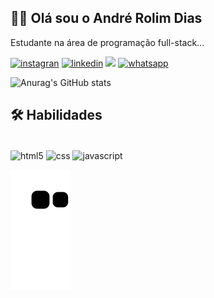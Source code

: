## 👨‍🎓 Olá sou o André Rolim Dias
Estudante na área de programação full-stack...

[![instagran](https://img.shields.io/badge/Instagram-E4405F?style=for-the-badge&logo=instagram&logoColor=white)](https://instagram.com/andrerolimdias?igshid=YmMyMTA2M2Y=)
[![linkedin](https://img.shields.io/badge/linkedin-0A66C2?style=for-the-badge&logo=linkedin&logoColor=white)](https://www.linkedin.com/in/andre-rolim-dias-69b68b24a/)
<a href = "mailto:andrerolimdias85@gmail.com"><img src="https://img.shields.io/badge/-Gmail-%23333?style=for-the-badge&logo=gmail&logoColor=white" target="_blank"></a>
[![whatsapp](https://img.shields.io/badge/WhatsApp-25D366?style=for-the-badge&logo=whatsapp&logoColor=white)](https://wa.me/5511991856590?text=ol%C3%A1%20sou%20Andre)

![Anurag's GitHub stats](https://github-readme-stats.vercel.app/api?username=AndreRolimDias&show_icons=true&theme=tokyonight)
## 🛠 Habilidades
<div style="display: inline_block"><br/>
  <img align="center" alt="html5" src="https://img.shields.io/badge/HTML5-E34F26?style=for-the-badge&logo=html5&logoColor=white"/>
  <img align="center" alt="css" src="https://img.shields.io/badge/CSS3-1572B6?style=for-the-badge&logo=css3&logoColor=white"/>
  <img align="center" alt="javascript" src="https://img.shields.io/badge/JavaScript-F7DF1E?style=for-the-badge&logo=javascript&logoColor=black"/>
</div>

![snake gif](https://github.com/AndreRolimDias/AndreRolimDias/blob/output/github-contribution-grid-snake.svg)


